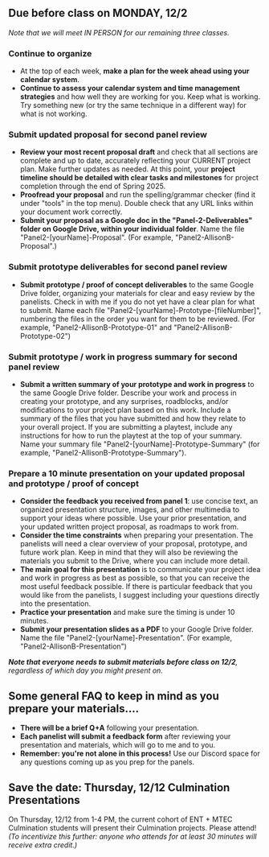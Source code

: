 ## Due before class on MONDAY, 12/2    
  
_Note that we will meet IN PERSON for our remaining three classes._

### **Continue to organize** 
* At the top of each week, **make a plan for the week ahead using your calendar system**. 
* **Continue to assess your calendar system and time management strategies** and how well they are working for you. Keep what is working. Try something new (or try the same technique in a different way) for what is not working.   

  
### **Submit updated proposal for second panel review**
* **Review your most recent proposal draft** and check that all sections are complete and up to date, accurately reflecting your CURRENT project plan. Make further updates as needed. At this point, your **project timeline should be detailed with clear tasks and milestones** for project completion through the end of Spring 2025.      
* **Proofread your proposal** and run the spelling/grammar checker (find it under "tools" in the top menu). Double check that any URL links within your document work correctly.  
* **Submit your proposal as a Google doc in the "Panel-2-Deliverables" folder on Google Drive, within your individual folder**. Name the file "Panel2-[yourName]-Proposal". (For example, "Panel2-AllisonB-Proposal".)   

### **Submit prototype deliverables for second panel review**
* **Submit prototype / proof of concept deliverables** to the same Google Drive folder, organizing your materials for clear and easy review by the panelists. Check in with me if you do not yet have a clear plan for what to submit. Name each file "Panel2-[yourName]-Prototype-[fileNumber]", numbering the files in the order you want for them to be reviewed. (For example, "Panel2-AllisonB-Prototype-01" and "Panel2-AllisonB-Prototype-02")     

### **Submit prototype / work in progress summary for second panel review**
* **Submit a written summary of your prototype and work in progress** to the same Google Drive folder. Describe your work and process in creating your prototype, and any surprises, roadblocks, and/or modifications to your project plan based on this work. Include a summary of the files that you have submitted and how they relate to your overall project. If you are submitting a playtest, include any instructions for how to run the playtest at the top of your summary. Name your summary file "Panel2-[yourName]-Prototype-Summary" (for example, "Panel2-AllisonB-Prototype-Summary"). 

### **Prepare a 10 minute presentation on your updated proposal and prototype / proof of concept**
* **Consider the feedback you received from panel 1**: use concise text, an organized presentation structure, images, and other multimedia to support your ideas where possible. Use your prior presentation, and your updated written project proposal, as roadmaps to work from. 
* **Consider the time constraints** when preparing your presentation. The panelists will need a clear overview of your proposal, prototype, and future work plan. Keep in mind that they will also be reviewing the materials you submit to the Drive, where you can include more detail.
* **The main goal for this presentation** is to communicate your project idea and work in progress as best as possible, so that you can receive the most useful feedback possible. If there is particular feedback that you would like from the panelists, I suggest including your questions directly into the presentation.    
* **Practice your presentation** and make sure the timing is under 10 minutes.    
* **Submit your presentation slides as a PDF** to your Google Drive folder. Name the file "Panel2-[yourName]-Presentation". (For example, "Panel2-AllisonB-Presentation")  
  
_**Note that everyone needs to submit materials before class on 12/2**, regardless of which day you might present on._  
  
## Some general FAQ to keep in mind as you prepare your materials....       
* **There will be a brief Q+A** following your presentation.  
* **Each panelist will submit a feedback form** after reviewing your presentation and materials, which will go to me and to you. 
* **Remember: you're not alone in this process!** Use our Discord space for any questions coming up as you prep for the panels.       


## Save the date: Thursday, 12/12 Culmination Presentations 

On Thursday, 12/12 from 1-4 PM, the current cohort of ENT + MTEC Culmination students will present their Culmination projects. Please attend! _(To incentivize this further: anyone who attends for at least 30 minutes will receive extra credit.)_
 




